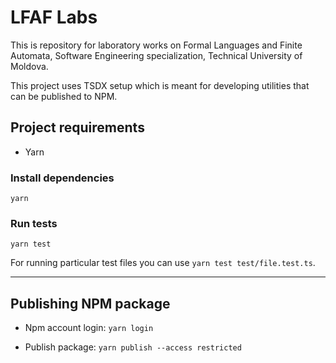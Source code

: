 # LFAF Labs

This is repository for laboratory works on Formal Languages and Finite Automata, Software Engineering specialization, Technical University of Moldova.

This project uses TSDX setup which is meant for developing utilities that can be published to NPM.


## Project requirements

- Yarn

### Install dependencies

`yarn`

### Run tests 

`yarn test`


For running particular test files you can use `yarn test test/file.test.ts`.

---

## Publishing NPM package

- Npm account login: `yarn login`

- Publish package: `yarn publish --access restricted`
